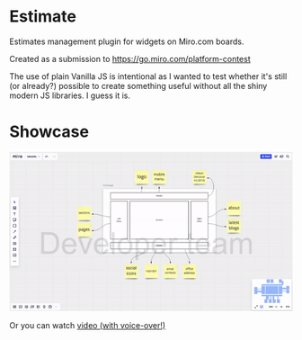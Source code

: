 # Estimate
Estimates management plugin for widgets on Miro.com boards.

Created as a submission to https://go.miro.com/platform-contest

The use of plain Vanilla JS is intentional as I wanted to test whether it's
still (or already?) possible to create something useful without all the
shiny modern JS libraries. I guess it is.

# Showcase

<img src="public/promo/miro-estimate-showcase.gif" />

Or you can watch [video (with voice-over!)](https://miro-estimate.glitch.me/promo/miro-estimate-showcase.mp4)